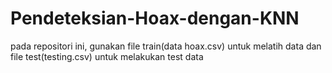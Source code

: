 # Pendeteksian-Hoax-dengan-KNN
pada repositori ini, gunakan file train(data hoax.csv) untuk melatih data
dan file test(testing.csv) untuk melakukan test data
